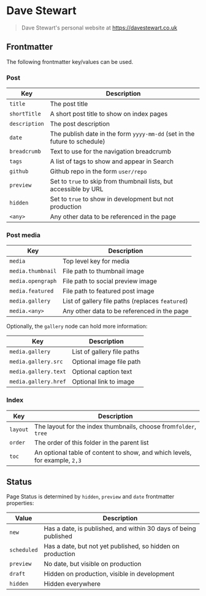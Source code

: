 # Dave Stewart

> Dave Stewart's personal website at https://davestewart.co.uk

## Frontmatter

The following frontmatter key/values can be used. 

### Post

| Key           | Description                                                               |
|---------------|---------------------------------------------------------------------------|
| `title`       | The post title                                                            |
| `shortTitle`  | A short post title to show on index pages                                 |
| `description` | The post description                                                      |
| `date`        | The publish date in the form `yyyy-mm-dd` (set in the future to schedule) |
| `breadcrumb`  | Text to use for the navigation breadcrumb                                 |
| `tags`        | A list of tags to show and appear in Search                               |
| `github`      | Github repo in the form `user/repo`                                       |
| `preview`     | Set to `true` to skip from thumbnail lists, but accessible by URL         |
| `hidden`      | Set to `true` to show in development but not production                   |
| `<any>`       | Any other data to be referenced in the page                               |

### Post media

| Key               | Description                                      |
|-------------------|--------------------------------------------------|
| `media`           | Top level key for media                          |
| `media.thumbnail` | File path to thumbnail image                     |
| `media.opengraph` | File path to social preview image                |
| `media.featured`  | File path to featured post image                 |
| `media.gallery`   | List of gallery file paths (replaces `featured`) |
| `media.<any>`     | Any other data to be referenced in the page      |

Optionally, the `gallery` node can hold more information:

| Key                  | Description                |
|----------------------|----------------------------|
| `media.gallery`      | List of gallery file paths |
| `media.gallery.src`  | Optional image file path   |
| `media.gallery.text` | Optional caption text      |
| `media.gallery.href` | Optional link to image     |

### Index

| Key           | Description                                                                |
|---------------|----------------------------------------------------------------------------|
| `layout`      | The layout for the index thumbnails, choose from`folder`, `tree`           |
| `order`       | The order of this folder in the parent list                                |
| `toc`         | An optional table of content to show, and which levels, for example, `2,3` |

## Status

Page Status is determined by `hidden`, `preview` and `date` frontmatter properties:

| Value       | Description                                                      |
|-------------|------------------------------------------------------------------|
| `new`       | Has a date, is published, and within 30 days of being published  |
| `scheduled` | Has a date, but not yet published, so hidden on production       |
| `preview`   | No date, but visible on production                               |
| `draft`     | Hidden on production, visible in development                     |
| `hidden`    | Hidden everywhere                                                |
